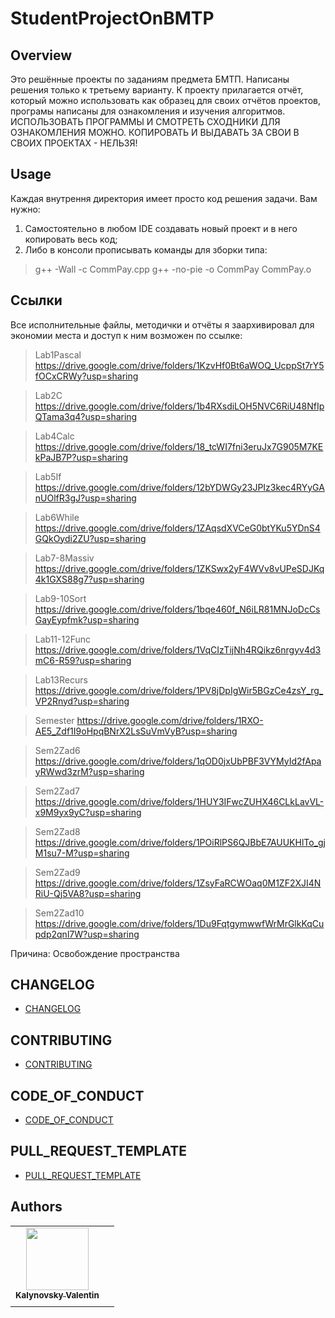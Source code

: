 <!--
[![template](https://img.shields.io/badge/Repository-template-darkred)](https://github.com/Nakama3942/template_rep)
[![GitHub license](https://img.shields.io/github/license/Nakama3942/template_rep?color=darkorange&style=flat-square)](https://github.com/Nakama3942/template_rep/blob/main/LICENSE)
-->

# StudentProjectOnBMTP
## Overview
Это решённые проекты по заданиям предмета БМТП.
Написаны решения только к третьему варианту. К проекту прилагается отчёт, который можно
использовать как образец для своих отчётов проектов, програмы написаны для ознакомления и изучения алгоритмов.
ИСПОЛЬЗОВАТЬ ПРОГРАММЫ И СМОТРЕТЬ СХОДНИКИ ДЛЯ ОЗНАКОМЛЕНИЯ МОЖНО. КОПИРОВАТЬ И ВЫДАВАТЬ ЗА СВОИ В СВОИХ ПРОЕКТАХ - НЕЛЬЗЯ!

## Usage
Каждая внутрення директория имеет просто код решения задачи. Вам нужно:
1. Самостоятельно в любом IDE создавать новый проект и в него копировать весь код;
2. Либо в консоли прописывать команды для зборки типа:


> g++ -Wall -c CommPay.cpp
> g++ -no-pie -o CommPay CommPay.o

## Ссылки
Все исполнительные файлы, методички и отчёты я заархивировал для экономии места и доступ к ним возможен по ссылке:

> Lab1Pascal https://drive.google.com/drive/folders/1KzvHf0Bt6aWOQ_UcppSt7rY5fOCxCRWy?usp=sharing

> Lab2C https://drive.google.com/drive/folders/1b4RXsdiLOH5NVC6RiU48NfIpQTama3q4?usp=sharing

> Lab4Calc https://drive.google.com/drive/folders/18_tcWI7fni3eruJx7G905M7KEkPaJB7P?usp=sharing

> Lab5If https://drive.google.com/drive/folders/12bYDWGy23JPIz3kec4RYyGAnUOlfR3gJ?usp=sharing

> Lab6While https://drive.google.com/drive/folders/1ZAqsdXVCeG0btYKu5YDnS4GQkOydi2ZU?usp=sharing

> Lab7-8Massiv https://drive.google.com/drive/folders/1ZKSwx2yF4WVv8vUPeSDJKq4k1GXS88g7?usp=sharing

> Lab9-10Sort https://drive.google.com/drive/folders/1bqe460f_N6iLR81MNJoDcCsGayEypfmk?usp=sharing

> Lab11-12Func https://drive.google.com/drive/folders/1VqCIzTijNh4RQikz6nrgyv4d3mC6-R59?usp=sharing

> Lab13Recurs https://drive.google.com/drive/folders/1PV8jDpIgWir5BGzCe4zsY_rg_VP2Rnyd?usp=sharing

> Semester https://drive.google.com/drive/folders/1RXO-AE5_Zdf1I9oHpqBNrX2LsSuVmVyB?usp=sharing

> Sem2Zad6 https://drive.google.com/drive/folders/1qOD0jxUbPBF3VYMyId2fApayRWwd3zrM?usp=sharing

> Sem2Zad7 https://drive.google.com/drive/folders/1HUY3IFwcZUHX46CLkLavVL-x9M9yx9yC?usp=sharing

> Sem2Zad8 https://drive.google.com/drive/folders/1POiRlPS6QJBbE7AUUKHlTo_gjM1su7-M?usp=sharing

> Sem2Zad9 https://drive.google.com/drive/folders/1ZsyFaRCWOaq0M1ZF2XJI4NRiU-Qj5VA8?usp=sharing

> Sem2Zad10 https://drive.google.com/drive/folders/1Du9FqtgymwwfWrMrGlkKqCupdp2qnl7W?usp=sharing

Причина: Освобождение пространства

## CHANGELOG
- [CHANGELOG](https://github.com/Nakama3942/StudentProjectOnBMTP/blob/main/CHANGELOG.md)

## CONTRIBUTING
- [CONTRIBUTING](https://github.com/Nakama3942/StudentProjectOnBMTP/blob/main/CONTRIBUTING.md)

## CODE_OF_CONDUCT
- [CODE_OF_CONDUCT](https://github.com/Nakama3942/StudentProjectOnBMTP/blob/main/CODE_OF_CONDUCT.md)

## PULL_REQUEST_TEMPLATE
- [PULL_REQUEST_TEMPLATE](https://github.com/Nakama3942/StudentProjectOnBMTP/blob/main/.github/PULL_REQUEST_TEMPLATE.md)

## Authors
<table>
    <tr>
        <td align="center"><a href="https://github.com/Nakama3942"><img src="https://avatars.githubusercontent.com/u/73797846?s=400&u=a9b7688ac521d739825d7003a5bd599aab74cb76&v=4" width="100px;" alt=""/><br /><sub><b>Kalynovsky Valentin</b></sub></a></td>
        <td></td>
    </tr>
    <tr>
        <td></td>
        <td></td>
    </tr>
</table>
